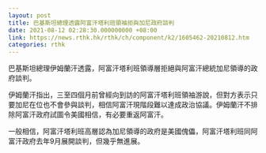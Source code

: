 ```yaml
---
layout: post
title: 巴基斯坦總理透露阿富汗塔利班領袖拒與加尼政府談判
date: 2021-08-12 02:28:30.000000000 +08:00
link: https://news.rthk.hk/rthk/ch/component/k2/1605462-20210812.htm
categories: rthk
---
```


巴基斯坦總理伊姆蘭汗透露，阿富汗塔利班領導層拒絕與阿富汗總統加尼領導的政府談判。

伊姆蘭汗指出，三至四個月前曾經向到訪的阿富汗塔利班領袖游說，但對方表示只要加尼在位也不會參與談判，相信阿富汗現階段難以達成政治協議。伊姆蘭汗不排除阿富汗政府試圖令美國相信，有必要重返阿富汗。

一般相信，阿富汗塔利班高層認為加尼領導的政府是美國傀儡，阿富汗塔利班同阿富汗政府去年9月展開談判，但幾乎無進展。
